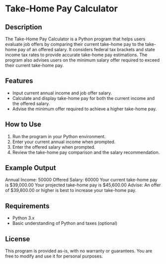 # Take-Home Pay Calculator

## Description
The Take-Home Pay Calculator is a Python program that helps users evaluate job offers by comparing their current take-home pay to the take-home pay of an offered salary. It considers federal tax brackets and state income tax rates to provide accurate take-home pay estimations. The program also advises users on the minimum salary offer required to exceed their current take-home pay.

## Features
- Input current annual income and job offer salary.
- Calculate and display take-home pay for both the current income and the offered salary.
- Advise the minimum offer required to achieve a higher take-home pay.

## How to Use
1. Run the program in your Python environment.
2. Enter your current annual income when prompted.
3. Enter the offered salary when prompted.
4. Review the take-home pay comparison and the salary recommendation.

## Example Output
Annual Income: 50000 Offered Salary: 60000 Your current take-home pay is $39,000.00 Your projected take-home pay is $45,600.00 Advise: An offer of $39,800.00 or higher is best to increase your take-home pay.


## Requirements
- Python 3.x
- Basic understanding of Python and taxes (optional)

## License
This program is provided as-is, with no warranty or guarantees. You are free to modify and use it for personal purposes.
